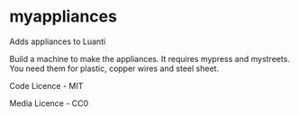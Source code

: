 # myappliances
Adds appliances to Luanti

Build a machine to make the appliances. It requires mypress and mystreets. You need them for plastic, copper wires and steel sheet.

Code Licence - MIT

Media Licence - CC0
